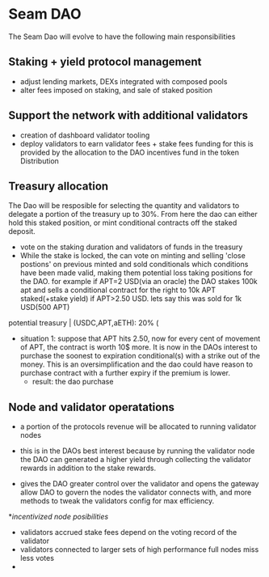 # Seam DAO

The Seam Dao will evolve to have the following main responsibilities


## Staking + yield protocol management
* adjust lending markets, DEXs integrated with composed pools
* alter fees imposed on staking, and sale of staked position

## Support the network with additional validators
* creation of dashboard validator tooling
* deploy validators to earn validator fees + stake fees
funding for this is provided by the allocation to the DAO incentives fund in the token Distribution

## Treasury allocation
The Dao will be resposible for selecting the quantity and validators to delegate a portion of the treasury up to 30%. From here the dao can either hold this staked position, or mint conditional contracts off the staked deposit.
* vote on the staking duration and validators of funds in the treasury
* While the stake is locked, the can vote on minting and selling 'close postions' on previous minted and sold conditionals which conditions have been made valid, making them potential loss taking positions for the DAO.
for example if APT=2 USD(via an oracle) the DAO stakes 100k apt and sells a conditional contract for the right to 10k APT staked(+stake yield) if APT>2.50 USD. lets say this was sold for 1k USD(500 APT)

potential treasury
|
(USDC,APT,aETH): 20%
(

* situation 1: suppose that APT hits 2.50, now for every cent of movement of APT, the contract is worth 10$ more. It is now in the DAOs interest to purchase the soonest to expiration conditional(s) with a strike out of the money. This is an oversimplification and the dao could have reason to purchase contract with a further expiry if the premium is lower.
  * result: the dao purchase

## Node and validator operatations
- a portion of the protocols revenue will be allocated to running validator nodes
- this is in the DAOs best interest because by running the validator node the DAO
 can generated a higher yield through collecting the validator rewards in addition to the stake rewards.

- gives the DAO greater control over the validator
 and opens the gateway allow  DAO to govern the nodes the validator connects with, 
 and more methods to tweak the validators config for max efficiency.

 **incentivized node posibilities*
- validators accrued stake fees depend on the voting record of the validator
- validators connected to larger sets of high performance full nodes miss less votes
-